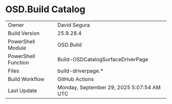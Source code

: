 ﻿# OSD.Build Catalog

| | |
|-|-|
| Owner | David Segura |
| Build Version | 25.9.28.4 |
| PowerShell Module | OSD.Build |
| PowerShell Function | Build-OSDCatalogSurfaceDriverPage |
| Files | build-driverpage.* |
| Build Workflow | GitHub Actions |
| Last Update | Monday, September 29, 2025 5:07:54 AM UTC |
